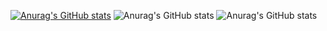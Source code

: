 [![Anurag's GitHub stats](https://github-readme-stats.vercel.app/api?username=caemuller)](https://github.com/anuraghazra/github-readme-stats)
![Anurag's GitHub stats](https://github-readme-stats.vercel.app/api?username=caemuller&count_private=true)
![Anurag's GitHub stats](https://github-readme-stats.vercel.app/api?username=anuraghazra&show_icons=true&theme=tokyonight)
